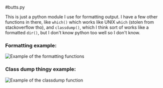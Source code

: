 #butts.py

This is just a python module I use for formatting output. I have a few other functions in there, like `which()` which works like UNIX `which` (stolen from stackoverflow tho), and `classdump()`, which I think sort of works like a formatted `dir()`, but I don't know python too well so I don't know.

### Formatting example:

![Example of the formatting functions](http://i.imgur.com/gCAUGtX.png)

### Class dump thingy example:

![Example of the classdump function](http://i.imgur.com/aIMqHLG.png)
